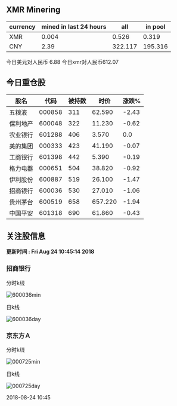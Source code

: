 ## XMR Minering

|currency|mined in last 24 hours|all|in pool|
|---|---|---|---|
|XMR|0.004|0.526|0.319|
|CNY|2.39|322.117|195.316|

今日美元对人民币 6.88	今日xmr对人民币612.07


## 今日重仓股 

|股名|代码|被持数|时价|涨跌%|
|---|---|---|---|---|
|五粮液|000858|311|62.590|-2.43|
|保利地产|600048|322|11.230|-0.62|
|农业银行|601288|406|3.570|0.0|
|美的集团|000333|423|41.190|-0.07|
|工商银行|601398|442|5.390|-0.19|
|格力电器|000651|504|38.820|-0.92|
|伊利股份|600887|519|26.100|-1.47|
|招商银行|600036|530|27.010|-1.06|
|贵州茅台|600519|658|657.220|-1.94|
|中国平安|601318|690|61.860|-0.43|

## 关注股信息
**更新时间 : Fri Aug 24 10:45:14 2018**
### 招商银行 
分时k线

![600036min](http://image.sinajs.cn/newchart/min/n/sh600036.gif)

日k线

![600036day](http://image.sinajs.cn/newchart/daily/n/sh600036.gif)

### 京东方Ａ 
分时k线

![000725min](http://image.sinajs.cn/newchart/min/n/sz000725.gif)

日k线

![000725day](http://image.sinajs.cn/newchart/daily/n/sz000725.gif)

2018-08-24 10:45
